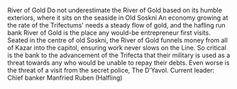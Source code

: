 River of Gold
Do not underestimate the River of Gold based on its humble exteriors, where it sits on the seaside in Old Soskni
An economy growing at the rate of the Trifectums' needs a steady flow of gold, and the hafling run bank River of Gold is the place any would-be entrepreneur first visits.
Seated in the centre of old Soskni, the River of Gold funnels money from all of Kazar into the capitol, ensuring work never slows on the Line.
So critical is the bank to the advancement of the Trifecta that their military is used as a threat towards any who would be unable to repay their debts. Even worse is the threat of a visit from the secret police, The D’Yavol.
Current leader: Chief banker Manfried Ruben (Halfling)